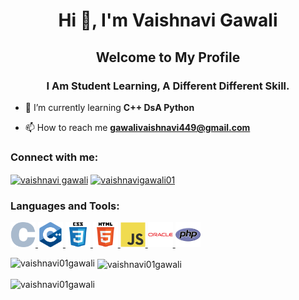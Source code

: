<h1 align="center">Hi 👋, I'm Vaishnavi Gawali</h1>
<h2 align="center">Welcome to My Profile </h2>
<h3 align="center">I Am Student Learning, A Different Different Skill. </h3>


- 🌱 I’m currently learning **C++ DsA Python**

- 📫 How to reach me **gawalivaishnavi449@gmail.com**

<h3 align="left">Connect with me:</h3>
<p align="left">
<a href="https://linkedin.com/in/vaishnavi gawali" target="blank"><img align="center" src="https://raw.githubusercontent.com/rahuldkjain/github-profile-readme-generator/master/src/images/icons/Social/linked-in-alt.svg" alt="vaishnavi gawali" height="30" width="40" /></a>
<a href="https://instagram.com/vaishnavigawali01" target="blank"><img align="center" src="https://raw.githubusercontent.com/rahuldkjain/github-profile-readme-generator/master/src/images/icons/Social/instagram.svg" alt="vaishnavigawali01" height="30" width="40" /></a>
</p>

<h3 align="left">Languages and Tools:</h3>
<p align="left"> <a href="https://www.cprogramming.com/" target="_blank" rel="noreferrer"> <img src="https://raw.githubusercontent.com/devicons/devicon/master/icons/c/c-original.svg" alt="c" width="40" height="40"/> </a> <a href="https://www.w3schools.com/cpp/" target="_blank" rel="noreferrer"> <img src="https://raw.githubusercontent.com/devicons/devicon/master/icons/cplusplus/cplusplus-original.svg" alt="cplusplus" width="40" height="40"/> </a> <a href="https://www.w3schools.com/css/" target="_blank" rel="noreferrer"> <img src="https://raw.githubusercontent.com/devicons/devicon/master/icons/css3/css3-original-wordmark.svg" alt="css3" width="40" height="40"/> </a> <a href="https://www.w3.org/html/" target="_blank" rel="noreferrer"> <img src="https://raw.githubusercontent.com/devicons/devicon/master/icons/html5/html5-original-wordmark.svg" alt="html5" width="40" height="40"/> </a> <a href="https://developer.mozilla.org/en-US/docs/Web/JavaScript" target="_blank" rel="noreferrer"> <img src="https://raw.githubusercontent.com/devicons/devicon/master/icons/javascript/javascript-original.svg" alt="javascript" width="40" height="40"/> </a> <a href="https://www.oracle.com/" target="_blank" rel="noreferrer"> <img src="https://raw.githubusercontent.com/devicons/devicon/master/icons/oracle/oracle-original.svg" alt="oracle" width="40" height="40"/> </a> <a href="https://www.php.net" target="_blank" rel="noreferrer"> <img src="https://raw.githubusercontent.com/devicons/devicon/master/icons/php/php-original.svg" alt="php" width="40" height="40"/> </a> </p>

<p><img align="left" src="https://github-readme-stats.vercel.app/api/top-langs?username=vaishnavi01gawali&show_icons=true&locale=en&layout=compact" alt="vaishnavi01gawali" /></p>

<p>&nbsp;<img align="center" src="https://github-readme-stats.vercel.app/api?username=vaishnavi01gawali&show_icons=true&locale=en" alt="vaishnavi01gawali" /></p>

<p><img align="center" src="https://github-readme-streak-stats.herokuapp.com/?user=vaishnavi01gawali&" alt="vaishnavi01gawali" /></p>

